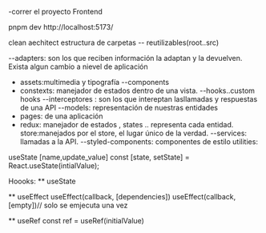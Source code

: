 

-correr el proyecto Frontend 


pnpm dev
http://localhost:5173/

clean aechitect estructura de carpetas -- reutilizables(root..src)

--adapters: son los que reciben información la adaptan y la devuelven. Exista algun cambio a nievel de aplicación
* assets:multimedia y tipografía
--components
* constexts: manejador de estados dentro de una vista.
--hooks..custom hooks
--interceptores : son los que intereptan lasllamadas y respuestas de una API
--models: representación de nuestras entidades
* pages: de una aplicación
* redux: manejador de estados , states .. representa cada entidad. store:manejados por el store, el lugar único de la verdad.
--services: llamadas a la API.
--styled-components: componentes de estilo
utilities:



useState [name,update_value]
const [state, setState] = React.useState(intialValue);

Hoooks:
** useState

** useEffect
useEffect(callback, [dependencies])
useEffect(callback, [empty])// solo se emjecuta una vez


** useRef
const ref = useRef(initialValue)